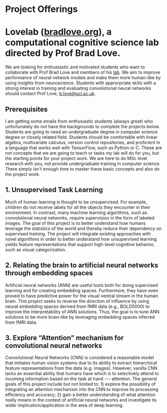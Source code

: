 # Project Offerings

# Lovelab ([bradlove.org](http://bradlove.org)), a computational cognitive science lab directed by Prof Brad Love.


We are looking for enthusiastic and motivated students who want to collaborate with Prof Brad Love and members of his [lab](http://bradlove.org). We aim to improve performance of neural network models and make them more human-like by using insights from neuroscience. Students with approrpriate skills with a strong interest in training and evaluating convolutional neural networks should contact Prof Love, b.love@ucl.ac.uk.

## Prerequisites

I am getting some emails from enthusiastic students (always great) who unfortunately do not have the backgrounds to complete the projects below. Students are going to need an undergraduate degree in computer science degree or closely related field. Students should be comfortable with linear algebra, multivariate calculus, version control repositories, and proficient in a language that works well with TensorFlow, such as Python or C. These are not concepts that we are going to teach or tasks my lab will do for you, but the starting points for your project work. We are here to do MSc level research with you, not provide undergraduate training in computer science. There simply isn't enough time to master these basic concepts and also do the project work.

## 1. Unsupervised Task Learning 
Much of human learning is thought to be unsupervised. For example, children do not receive labels for all the objects they encounter in their environment. In contrast, many machine learning algorithms, such as convolutional neural networks, require supervision in the form of labeled images. The goal of this project is to better understand how humans leverage the statistics of the world and thereby reduce their dependency on supervised training. The project will integrate existing approaches with novel algorithms in order to better understand how unsupervised learning yields feature representations that support high-level cognitive behavior, such as visual categorization.

## 2. Relating the brain to artificial neural networks through embedding spaces
Artificial neural networks (ANN) are useful tools both for doing supervised learning and for creating embedding spaces. Furthermore, they have even proved to have predictive power for the visual ventral stream in the human brain. This project seeks to reverse the direction of influence by using neural embedding spaces derived from fMRI data (e.g., BOLD5000) to improve the interpretability of ANN solutions. Thus, the goal is to tune ANN solutions to be more brain-like by leveraging embedding spaces inferred from fMRI data. 

## 3. Explore “Attention” mechanism for convolutional neural networks
Convolutional Neural Networks (CNN) is considered a reasonable model that imitates human vision systems due to its ability to extract hierarchical feature representations from the data (e.g. images). However, vanilla CNN lacks an essential ability that humans have which is to selectively attend to incoming information based on the task at hand --- attention. The general goals of this project include but not limited to: 1) explore the possibility of integrating an attention mechanism into the CNN to improve its processing efficiency and accuracy; 2) gain a better understanding of what attention really means in the context of artificial neural networks and investigate its wider implication/application in the area of deep learning.
